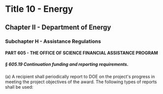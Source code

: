 
# Title 10 - Energy
## Chapter II - Department of Energy
### Subchapter H - Assistance Regulations
#### PART 605 - THE OFFICE OF SCIENCE FINANCIAL ASSISTANCE PROGRAM
##### § 605.19 Continuation funding and reporting requirements.

(a) A recipient shall periodically report to DOE on the project's progress in meeting the project objectives of the award. The following types of reports shall be used:
